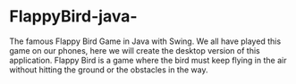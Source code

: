 # FlappyBird-java-
The famous Flappy Bird Game in Java with Swing. We all have played this game on our phones, here we will create the desktop version of this application. Flappy Bird is a game where the bird must keep flying in the air without hitting the ground or the obstacles in the way.
